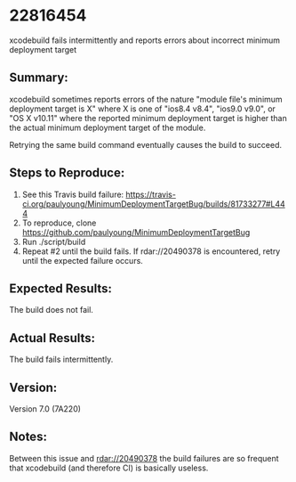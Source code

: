 # 22816454

xcodebuild fails intermittently and reports errors about incorrect minimum deployment target

## Summary:
xcodebuild sometimes reports errors of the nature "module file's minimum deployment target is X" where X is one of "ios8.4 v8.4", "ios9.0 v9.0", or "OS X v10.11" where the reported minimum deployment target is higher than the actual minimum deployment target of the module.

Retrying the same build command eventually causes the build to succeed.

## Steps to Reproduce:
1. See this Travis build failure: https://travis-ci.org/paulyoung/MinimumDeploymentTargetBug/builds/81733277#L444
2. To reproduce, clone https://github.com/paulyoung/MinimumDeploymentTargetBug
3. Run ./script/build
4. Repeat #2 until the build fails. If rdar://20490378 is encountered, retry until the expected failure occurs.

## Expected Results:
The build does not fail.

## Actual Results:
The build fails intermittently.

## Version:
Version 7.0 (7A220)

## Notes:
Between this issue and [rdar://20490378](http://www.openradar.me/20490378) the build failures are so frequent that xcodebuild (and therefore CI) is basically useless.
